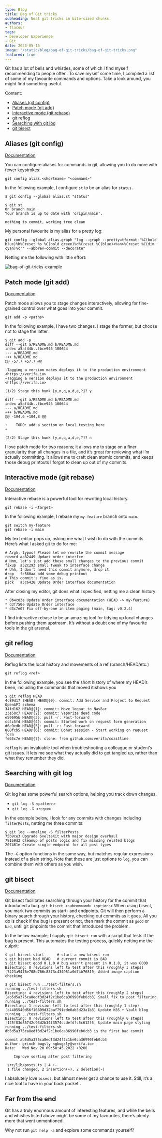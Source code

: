 ```yaml
---
type: Blog
title: Bag of Git tricks
subheading: Neat git tricks in bite-sized chunks.
authors:
- tlacour
tags:
- Developer Experience
- Git
date: 2023-05-15
image: "/static/blog/bag-of-git-tricks/bag-of-git-tricks.png"
featured: true
---
```


Git has a lot of bells and whistles, some of which I find myself recommending to people often.
To save myself some time, I compiled a list of some of my favourite commands and options.
Take a look around, you might find something useful.

Content:

- [Aliases (git config)](#aliases-git-config)
- [Patch mode (git add)](#patch-mode-git-add)
- [Interactive mode (git rebase)](#interactive-mode-git-rebase)
- [git reflog](#git-reflog)
- [Searching with git log](#searching-with-git-log)
- [git bisect](#git-bisect)

## Aliases (git config)

[Documentation](https://git-scm.com/docs/git-config#Documentation/git-config.txt-alias)

You can configure aliases for commands in git, allowing you to do more with fewer keystrokes:

`git config alias.<shortname> "<command>"`

In the following example, I configure `st` to be an alias for `status.`

```
$ git config --global alias.st "status"

$ git st
On branch main
Your branch is up to date with 'origin/main'.

nothing to commit, working tree clean
```

My personal favourite is my alias for a pretty log:

`git config --global alias.graph "log --graph --pretty=tformat:'%C(bold blue)%h%Creset %s %C(bold green)%d%Creset %C(blue)<%an>%Creset %C(dim cyan)%cr' --abbrev-commit --decorate"`

Netting me the following with little effort:

![bag-of-git-tricks-example](/static/blog/bag-of-git-tricks/bag-of-git-tricks-example.png)

## Patch mode (git add)

[Documentation](https://git-scm.com/docs/git-add#Documentation/git-add.txt--p)

Patch mode allows you to stage changes interactively, allowing for fine-grained control over what goes into your commit.

`git add -p <paths>`

In the following example, I have two changes. I stage the former, but choose not to stage the latter.

```
$ git add -p .
diff --git a/README.md b/README.md
index a5af44b..fbce946 100644
--- a/README.md
+++ b/README.md
@@ -57,7 +57,7 @@

-Tagging a version makes deploys it to the production environment <https://verifa.io>
+Tagging a version deploys it to the production environment <https://verifa.io>

(1/2) Stage this hunk [y,n,q,a,d,e,?]? y

diff --git a/README.md b/README.md
index a5af44b..fbce946 100644
--- a/README.md
+++ b/README.md
@@ -104,6 +104,8 @@

+    TODO: add a section on local testing here
+

(2/2) Stage this hunk [y,n,q,a,d,e,?]? n
```

I love patch mode for two reasons; it allows me to stage on a finer granularity than all changes in a file, and it’s great for reviewing what I’m actually committing. It allows me to craft clean atomic commits, and keeps those debug printouts I forgot to clean up out of my commits.

## Interactive mode (git rebase)

[Documentation](https://git-scm.com/docs/git-rebase#Documentation/git-rebase.txt--i)

Interactive rebase is a powerful tool for rewriting local history.

`git rebase -i <target>`

In the following example, I rebase my `my-feature` branch onto `main`.

```
git switch my-feature
git rebase -i main
```

My text editor pops up, asking me what I wish to do with the commits. Here’s what I asked git to do for me:

```
# Argh, typos! Please let me rewrite the commit message
reword aa82449 Updaet order interfce
# Hmm, let's just add these small changes to the previous commit
fixup  a32c293 small tweak to interface change
# Uhh, I don't need this commit anymore, drop it.
drop   fc560aa add some debug printout
# This commit's fine as is.
pick   a3c6428 Update Order interface documentation
```

After closing my editor, git does what I specified, netting me a clean history:

```
* 0b4c83e Update Order interface documentation (HEAD -> my-feature)
* d3f750e Update Order interface
* d3c7e07 Fix off-by-one in item paging (main, tag: v0.2.4)
```

I find interactive rebase to be an amazing tool for tidying up local changes before pushing them upstream.
It’s without a doubt one of my favourite tools in the git arsenal.

## git reflog

[Documentation](https://git-scm.com/docs/git-reflog)

Reflog lists the local history and movements of a ref (branch/HEAD/etc.)

`git reflog <ref>`

In the following example, you see the short history of where my HEAD’s been, including the commands that moved it:shows you

```
$ git reflog HEAD
4c89d17 (HEAD) HEAD@{0}: commit: Add Service and Project to Request OpenAPI schema
34fd162 HEAD@{1}: commit: Move logout to NavBar
23e58c7 HEAD@{2}: commit: Vaporize dead code
e50695b HEAD@{3}: pull -r: Fast-forward
cc4c5fd HEAD@{4}: commit: Started work on request form generation
d6e9edb HEAD@{5}: pull -r: Fast-forward
888fcb5 HEAD@{6}: commit: Donut session - Start working on request form
fe65c7e HEAD@{7}: clone: from github.com:verifa/coastline
```

`reflog` is an invaluable tool when troubleshooting a colleague or student’s git issues. It lets me see what they actually did to get tangled up, rather than what they remember they did.

## Searching with git log

[Documentation](https://git-scm.com/docs/git-log#Documentation/git-log.txt--Sltstringgt)

Git log has some powerful search options, helping you track down changes.

- `git log -S <pattern>`
- `git log -G <regex>`

In the example below, I look for any commits with changes including `filterPosts`, netting me three commits:

```
$ git log --oneline -S filterPosts
75b9ce3 Upgrade SvelteKit with major design overhaul
79169d2 Cleanup of posts logic and fix missing related blogs
207461e Create single endpoint for all post types
```

The `-G` option functions in the same way, but matches regular expressions instead of a plain string. Note that these are just options to `log`, you can combine them with others as you wish.

## git bisect

[Documentation](https://git-scm.com/docs/git-bisect)

Git bisect facilitates searching through your history for the commit that introduced a bug.
`git bisect <subcommand> <options>`
When using bisect, you mark two commits as start- and endpoints. Git will then perform a binary search through your history, checking out commits as it goes. All you do is check if the bug is present or not, then mark the commit as `good` or `bad`, until git pinpoints the commit that introduced the problem.

In the below example, I supply `git bisect run` with a script that tests if the bug is present. This automates the testing process, quickly netting me the culprit:

```
$ git bisect start      # start a new bisect run
$ git bisect bad HEAD   # current commit is BAD
$ git bisect good 0.1.0 # bug wasn't present in 0.1.0, it was GOOD
Bisecting: 8 revisions left to test after this (roughly 3 steps)
[7423a9476e708d766c8373c434951a0d74b76810] Added image caption checking

$ git bisect run ../test-filters.sh
running ../test-filters.sh
Bisecting: 4 revisions left to test after this (roughly 2 steps)
[ab5d5a375ca8edf3d24f2c1be6ca36990feb0cb3] Small fix to post filtering
running ../test-filters.sh
Bisecting: 1 revision left to test after this (roughly 1 step)
[c4405540d56f16699d32baf791ede0ab3d23a1b8] Update K8S + Vault blog
running ../test-filters.sh
Bisecting: 0 revisions left to test after this (roughly 0 steps)
[125f83d85742c93d2b34f3574ccdefdfc5c612f6] Update main page styling
running ../test-filters.sh
db5d5a375ca8edf3d24f2c1be6ca36990feb0cb3 is the first bad commit

commit ab5d5a375ca8edf3d24f2c1be6ca36990feb0cb3
Author: grinch bugsly <gbugsly@verifa.io>
Date:   Wed Nov 20 09:58:45 2022 +0200

    Improve sorting after post filtering

 src/lib/posts.ts | 4 +-
 1 file changed, 2 insertion(+), 2 deletion(-)
```

I absolutely love `bisect`, but almost never get a chance to use it. Still, it’s a nice tool to have in your back pocket .

## Far from the end

Git has a truly enormous amount of interesting features, and while the bells and whistles listed above might be some of my favourites, there’s plenty more that went unmentioned.

Why not run `git help -a` and explore some commands yourself?

